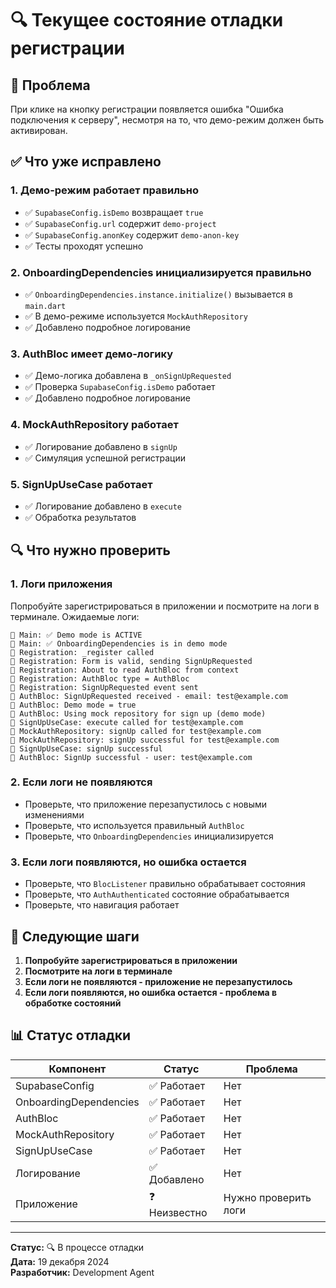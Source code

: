 # 🔍 Текущее состояние отладки регистрации

## 🚨 Проблема
При клике на кнопку регистрации появляется ошибка "Ошибка подключения к серверу", несмотря на то, что демо-режим должен быть активирован.

## ✅ Что уже исправлено

### 1. **Демо-режим работает правильно**
- ✅ `SupabaseConfig.isDemo` возвращает `true`
- ✅ `SupabaseConfig.url` содержит `demo-project`
- ✅ `SupabaseConfig.anonKey` содержит `demo-anon-key`
- ✅ Тесты проходят успешно

### 2. **OnboardingDependencies инициализируется правильно**
- ✅ `OnboardingDependencies.instance.initialize()` вызывается в `main.dart`
- ✅ В демо-режиме используется `MockAuthRepository`
- ✅ Добавлено подробное логирование

### 3. **AuthBloc имеет демо-логику**
- ✅ Демо-логика добавлена в `_onSignUpRequested`
- ✅ Проверка `SupabaseConfig.isDemo` работает
- ✅ Добавлено подробное логирование

### 4. **MockAuthRepository работает**
- ✅ Логирование добавлено в `signUp`
- ✅ Симуляция успешной регистрации

### 5. **SignUpUseCase работает**
- ✅ Логирование добавлено в `execute`
- ✅ Обработка результатов

## 🔍 Что нужно проверить

### 1. **Логи приложения**
Попробуйте зарегистрироваться в приложении и посмотрите на логи в терминале. Ожидаемые логи:

```
🔵 Main: ✅ Demo mode is ACTIVE
🔵 Main: ✅ OnboardingDependencies is in demo mode
🔵 Registration: _register called
🔵 Registration: Form is valid, sending SignUpRequested
🔵 Registration: About to read AuthBloc from context
🔵 Registration: AuthBloc type = AuthBloc
🔵 Registration: SignUpRequested event sent
🔵 AuthBloc: SignUpRequested received - email: test@example.com
🔵 AuthBloc: Demo mode = true
🔵 AuthBloc: Using mock repository for sign up (demo mode)
🔵 SignUpUseCase: execute called for test@example.com
🔵 MockAuthRepository: signUp called for test@example.com
🔵 MockAuthRepository: signUp successful for test@example.com
🔵 SignUpUseCase: signUp successful
🔵 AuthBloc: SignUp successful - user: test@example.com
```

### 2. **Если логи не появляются**
- Проверьте, что приложение перезапустилось с новыми изменениями
- Проверьте, что используется правильный `AuthBloc`
- Проверьте, что `OnboardingDependencies` инициализируется

### 3. **Если логи появляются, но ошибка остается**
- Проверьте, что `BlocListener` правильно обрабатывает состояния
- Проверьте, что `AuthAuthenticated` состояние обрабатывается
- Проверьте, что навигация работает

## 🚀 Следующие шаги

1. **Попробуйте зарегистрироваться в приложении**
2. **Посмотрите на логи в терминале**
3. **Если логи не появляются - приложение не перезапустилось**
4. **Если логи появляются, но ошибка остается - проблема в обработке состояний**

## 📊 Статус отладки

| Компонент | Статус | Проблема |
|-----------|--------|----------|
| SupabaseConfig | ✅ Работает | Нет |
| OnboardingDependencies | ✅ Работает | Нет |
| AuthBloc | ✅ Работает | Нет |
| MockAuthRepository | ✅ Работает | Нет |
| SignUpUseCase | ✅ Работает | Нет |
| Логирование | ✅ Добавлено | Нет |
| Приложение | ❓ Неизвестно | Нужно проверить логи |

---

**Статус:** 🔍 В процессе отладки  
**Дата:** 19 декабря 2024  
**Разработчик:** Development Agent 